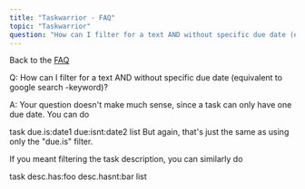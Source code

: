 ```yaml
---
title: "Taskwarrior - FAQ"
topic: "Taskwarrior"
question: "How can I filter for a text AND without specific due date (equivalent to google search -keyword)?"
---
```


Back to the [FAQ](/support/faq)

Q: How can I filter for a text AND without specific due date (equivalent to google search -keyword)?

A: Your question doesn't make much sense, since a task can only have one due date.
You can do

task due.is:date1 due:isnt:date2 list
But again, that's just the same as using only the "due.is" filter.

If you meant filtering the task description, you can similarly do

task desc.has:foo desc.hasnt:bar list

